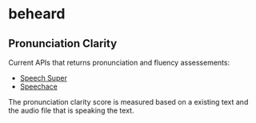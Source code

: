 # beheard

## Pronunciation Clarity

Current APIs that returns pronunciation and fluency assessements:

- [Speech Super](https://www.speechsuper.com/)
- [Speechace](https://www.speechace.com/)

The pronunciation clarity score is measured based on a existing text and the audio file that is speaking the text.

